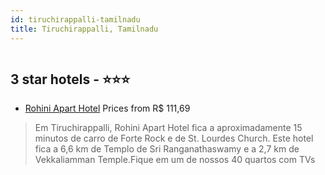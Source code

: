 ```yaml
---
id: tiruchirappalli-tamilnadu
title: Tiruchirappalli, Tamilnadu
---
```


<center><img src="https://i.travelapi.com/hotels/58000000/57710000/57704100/57704091/4e70811c_z.jpg" alt="" /></center>


##  3 star hotels - ⭐️⭐️⭐️

-    [Rohini Apart Hotel](https://www.hurb.com/br/aud/https://www.hurb.com/br/hotels/tiruchirappalli/rohini-apart-hotel-HT-ZAXT?cmp=18055) Prices from R$ 111,69
   > Em Tiruchirappalli, Rohini Apart Hotel fica a aproximadamente 15 minutos de carro de Forte Rock e de St. Lourdes Church.  Este hotel fica a 6,6 km de Templo de Sri Ranganathaswamy e a 2,7 km de Vekkaliamman Temple.Fique em um de nossos 40 quartos com TVs 
